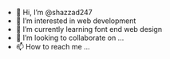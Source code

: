 - 👋 Hi, I’m @shazzad247
- 👀 I’m interested in web development
- 🌱 I’m currently learning font end web design
- 💞️ I’m looking to collaborate on ...
- 📫 How to reach me ...

<!---
shazzad247/shazzad247 is a ✨ special ✨ repository because its `README.md` (this file) appears on your GitHub profile.
You can click the Preview link to take a look at your changes.
--->
